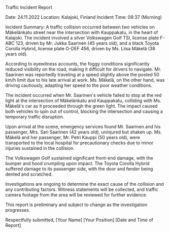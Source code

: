  Traffic Incident Report

Date: 24.11.2022
Location: Kalajoki, Finland
Incident Time: 08:37 (Morning)

Incident Summary:
A traffic collision occurred between two vehicles on Mäkelänkatu street near the intersection with Kauppakatu, in the heart of Kalajoki. The incident involved a silver Volkswagen Golf TSI, license plate F-ABC 123, driven by Mr. Jukka Saarinen (45 years old), and a black Toyota Corolla Hybrid, license plate O-DEF 456, driven by Ms. Liisa Mäkelä (38 years old).

According to eyewitness accounts, the foggy conditions significantly reduced visibility on the road, making it difficult for drivers to navigate. Mr. Saarinen was reportedly traveling at a speed slightly above the posted 50 km/h limit due to his late arrival at work. Ms. Mäkelä, on the other hand, was driving cautiously, adapting her speed to the poor weather conditions.

The incident occurred when Mr. Saarinen's vehicle failed to stop at the red light at the intersection of Mäkelänkatu and Kauppakatu, colliding with Ms. Mäkelä's car as it proceeded through the green light. The impact caused both vehicles to spin out of control, blocking the intersection and causing a temporary traffic disruption.

Upon arrival at the scene, emergency services found Mr. Saarinen and his passenger, Mrs. Sari Saarinen (42 years old), uninjured but shaken up. Ms. Mäkelä and her passenger, Mr. Petri Kauppi (50 years old), were transported to the local hospital for precautionary checks due to minor injuries sustained in the collision.

The Volkswagen Golf sustained significant front-end damage, with the bumper and hood crumpling upon impact. The Toyota Corolla Hybrid suffered damage to its passenger side, with the door and fender being dented and scratched.

Investigations are ongoing to determine the exact cause of the collision and any contributing factors. Witness statements will be collected, and traffic camera footage from the area will be reviewed for further evidence.

This report is preliminary and subject to change as the investigation progresses.

Respectfully submitted,
[Your Name]
[Your Position]
[Date and Time of Report]